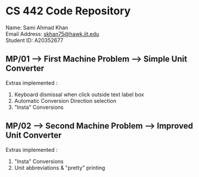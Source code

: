 # CS 442 Code Repository

Name: Sami Ahmad Khan   
Email Address: skhan75@hawk.iit.edu  
Student ID: A20352677   

## MP/01 --> First Machine Problem --> Simple Unit Converter

Extras implemented :      

1. Keyboard dismissal when click outside text label box   
2. Automatic Conversion Direction selection   
3. "Insta" Conversions

## MP/02 --> Second Machine Problem --> Improved Unit Converter

Extras implemented :

1. "Insta" Conversions
2. Unit abbreviations & "pretty" printing